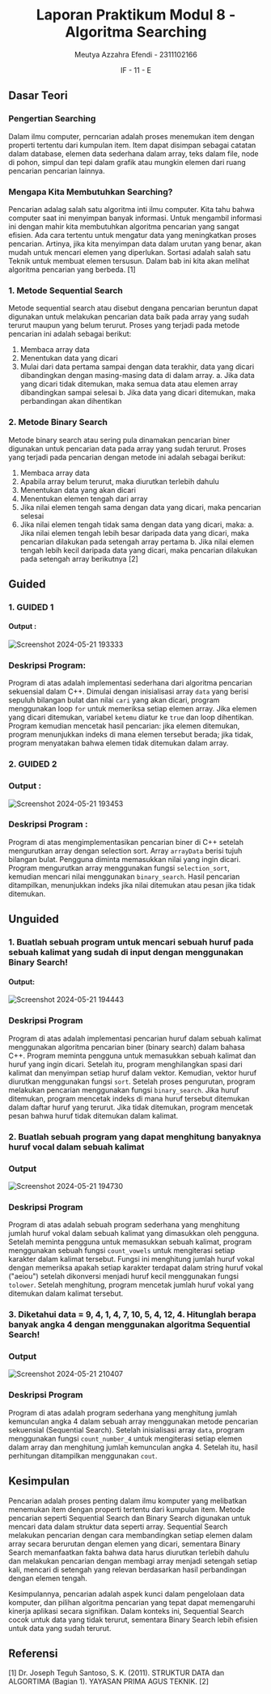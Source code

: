 # <h1 align="center">Laporan Praktikum Modul 8 - Algoritma Searching</h1>
<p align="center">Meutya Azzahra Efendi - 2311102166</p>
<p align="center">IF - 11 - E</p>

## Dasar Teori

### Pengertian Searching
 Dalam ilmu computer, perncarian adalah proses menemukan item dengan properti tertentu dari kumpulan item. Item dapat disimpan sebagai catatan dalam database, elemen data sederhana dalam array, teks dalam file, node di pohon, simpul dan tepi dalam grafik atau mungkin elemen dari ruang pencarian pencarian lainnya.
### Mengapa Kita Membutuhkan Searching?
Pencarian adalag salah satu algoritma inti ilmu computer. Kita tahu bahwa computer saat ini menyimpan banyak informasi. Untuk mengambil informasi ini dengan mahir kita membutuhkan algoritma pencarian yang sangat efisien. Ada cara tertentu untuk mengatur data yang meningkatkan proses pencarian. Artinya, jika kita menyimpan data dalam urutan yang benar, akan mudah untuk mencari elemen yang diperlukan. Sortasi adalah salah satu Teknik untuk membuat elemen tersusun. Dalam bab ini kita akan melihat algoritma pencarian yang berbeda.
[1]
### 1.	Metode Sequential Search
Metode sequential search atau disebut dengana pencarian beruntun dapat digunakan untuk melakukan pencarian data baik pada array yang sudah terurut maupun yang belum terurut. Proses yang terjadi pada metode pencarian ini adalah sebagai berikut:
1.	Membaca array data
2.	Menentukan data yang dicari
3.	Mulai dari data pertama sampai dengan data terakhir, data yang dicari dibandingkan dengan masing-masing data di dalam array.
a.	Jika data yang dicari tidak ditemukan, maka semua data atau elemen array dibandingkan sampai selesai
b.	Jika data yang dicari ditemukan, maka perbandingan akan dihentikan

### 2.	Metode Binary Search
Metode binary search atau sering pula dinamakan pencarian biner digunakan untuk pencarian data pada array yang sudah terurut. Proses yang terjadi pada pencarian dengan metode ini adalah sebagai berikut:
1.	Membaca array data
2.	Apabila array belum terurut, maka diurutkan terlebih dahulu
3.	Menentukan data yang akan dicari
4.	Menentukan elemen tengah dari array
5.	Jika nilai elemen tengah sama dengan data yang dicari, maka pencarian selesai
6.	Jika nilai elemen tengah tidak sama dengan data yang dicari, maka:
a.	Jika nilai elemen tengah lebih besar daripada data yang dicari, maka pencarian dilakukan pada setengah array pertama
b.	Jika nilai elemen tengah lebih kecil daripada data yang dicari, maka pencarian dilakukan pada setengah array berikutnya
[2]

## Guided 

### 1. GUIDED 1

#### Output :
![Screenshot 2024-05-21 193333](https://github.com/meutyaazzahra/Struktur-Data-Assigment/assets/161669000/bb8537c0-0d91-4619-a15b-790e79c44713)
### Deskripsi Program:
Program di atas adalah implementasi sederhana dari algoritma pencarian sekuensial dalam C++. Dimulai dengan inisialisasi array `data` yang berisi sepuluh bilangan bulat dan nilai `cari` yang akan dicari, program menggunakan loop `for` untuk memeriksa setiap elemen array. Jika elemen yang dicari ditemukan, variabel `ketemu` diatur ke `true` dan loop dihentikan. Program kemudian mencetak hasil pencarian: jika elemen ditemukan, program menunjukkan indeks di mana elemen tersebut berada; jika tidak, program menyatakan bahwa elemen tidak ditemukan dalam array.
### 2. GUIDED 2

### Output : 
![Screenshot 2024-05-21 193453](https://github.com/meutyaazzahra/Struktur-Data-Assigment/assets/161669000/c3e1305d-0cc1-4dbf-bdca-b10cc3ffc5fd)
### Deskripsi Program :
Program di atas mengimplementasikan pencarian biner di C++ setelah mengurutkan array dengan selection sort. Array `arrayData` berisi tujuh bilangan bulat. Pengguna diminta memasukkan nilai yang ingin dicari. Program mengurutkan array menggunakan fungsi `selection_sort`, kemudian mencari nilai menggunakan `binary_search`. Hasil pencarian ditampilkan, menunjukkan indeks jika nilai ditemukan atau pesan jika tidak ditemukan.
## Unguided 
### 1. Buatlah sebuah program untuk mencari sebuah huruf pada sebuah kalimat yang sudah di input dengan menggunakan Binary Search!

#### Output:
![Screenshot 2024-05-21 194443](https://github.com/meutyaazzahra/Struktur-Data-Assigment/assets/161669000/f98a0274-c755-4af0-aaef-7a5ab8bf36a7)
### Deskripsi Program
Program di atas adalah implementasi pencarian huruf dalam sebuah kalimat menggunakan algoritma pencarian biner (binary search) dalam bahasa C++. Program meminta pengguna untuk memasukkan sebuah kalimat dan huruf yang ingin dicari. Setelah itu, program menghilangkan spasi dari kalimat dan menyimpan setiap huruf dalam vektor. Kemudian, vektor huruf diurutkan menggunakan fungsi `sort`. Setelah proses pengurutan, program melakukan pencarian menggunakan fungsi `binary_search`. Jika huruf ditemukan, program mencetak indeks di mana huruf tersebut ditemukan dalam daftar huruf yang terurut. Jika tidak ditemukan, program mencetak pesan bahwa huruf tidak ditemukan dalam kalimat.
### 2.  Buatlah sebuah program yang dapat menghitung banyaknya huruf  vocal dalam sebuah kalimat

### Output
![Screenshot 2024-05-21 194730](https://github.com/meutyaazzahra/Struktur-Data-Assigment/assets/161669000/9ce83163-656a-47a8-83e8-f06141964466)
### Deskripsi Program
Program di atas adalah sebuah program sederhana yang menghitung jumlah huruf vokal dalam sebuah kalimat yang dimasukkan oleh pengguna. Setelah meminta pengguna untuk memasukkan sebuah kalimat, program menggunakan sebuah fungsi `count_vowels` untuk mengiterasi setiap karakter dalam kalimat tersebut. Fungsi ini menghitung jumlah huruf vokal dengan memeriksa apakah setiap karakter terdapat dalam string huruf vokal ("aeiou") setelah dikonversi menjadi huruf kecil menggunakan fungsi `tolower`. Setelah menghitung, program mencetak jumlah huruf vokal yang ditemukan dalam kalimat tersebut.
### 3.   Diketahui data = 9, 4, 1, 4, 7, 10, 5, 4, 12, 4. Hitunglah berapa banyak angka 4 dengan menggunakan algoritma Sequential Search! 

### Output
![Screenshot 2024-05-21 210407](https://github.com/meutyaazzahra/Struktur-Data-Assigment/assets/161669000/26819303-89b6-498c-ad20-62f48db58538)
### Deskripsi Program
Program di atas adalah program sederhana yang menghitung jumlah kemunculan angka 4 dalam sebuah array menggunakan metode pencarian sekuensial (Sequential Search). Setelah inisialisasi array `data`, program menggunakan fungsi `count_number_4` untuk mengiterasi setiap elemen dalam array dan menghitung jumlah kemunculan angka 4. Setelah itu, hasil perhitungan ditampilkan menggunakan `cout`.
## Kesimpulan
Pencarian adalah proses penting dalam ilmu komputer yang melibatkan menemukan item dengan properti tertentu dari kumpulan item. Metode pencarian seperti Sequential Search dan Binary Search digunakan untuk mencari data dalam struktur data seperti array. Sequential Search melakukan pencarian dengan cara membandingkan setiap elemen dalam array secara berurutan dengan elemen yang dicari, sementara Binary Search memanfaatkan fakta bahwa data harus diurutkan terlebih dahulu dan melakukan pencarian dengan membagi array menjadi setengah setiap kali, mencari di setengah yang relevan berdasarkan hasil perbandingan dengan elemen tengah. 

Kesimpulannya, pencarian adalah aspek kunci dalam pengelolaan data komputer, dan pilihan algoritma pencarian yang tepat dapat memengaruhi kinerja aplikasi secara signifikan. Dalam konteks ini, Sequential Search cocok untuk data yang tidak terurut, sementara Binary Search lebih efisien untuk data yang sudah terurut.
## Referensi
[1] Dr. Joseph Teguh Santoso, S. K. (2011). STRUKTUR DATA dan ALGORTIMA (Bagian 1). YAYASAN PRIMA AGUS TEKNIK.
[2] 
